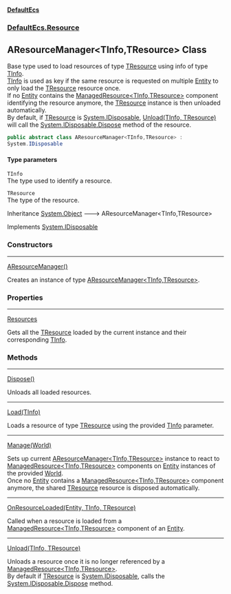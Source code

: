 #### [DefaultEcs](DefaultEcs.md 'DefaultEcs')
### [DefaultEcs.Resource](DefaultEcs.md#DefaultEcs_Resource 'DefaultEcs.Resource')
## AResourceManager&lt;TInfo,TResource&gt; Class
Base type used to load resources of type [TResource](AResourceManager_TInfo_TResource_.md#DefaultEcs_Resource_AResourceManager_TInfo_TResource__TResource 'DefaultEcs.Resource.AResourceManager&lt;TInfo,TResource&gt;.TResource') using info of type [TInfo](AResourceManager_TInfo_TResource_.md#DefaultEcs_Resource_AResourceManager_TInfo_TResource__TInfo 'DefaultEcs.Resource.AResourceManager&lt;TInfo,TResource&gt;.TInfo').  
[TInfo](AResourceManager_TInfo_TResource_.md#DefaultEcs_Resource_AResourceManager_TInfo_TResource__TInfo 'DefaultEcs.Resource.AResourceManager&lt;TInfo,TResource&gt;.TInfo') is used as key if the same resource is requested on multiple [Entity](Entity.md 'DefaultEcs.Entity') to only load the [TResource](AResourceManager_TInfo_TResource_.md#DefaultEcs_Resource_AResourceManager_TInfo_TResource__TResource 'DefaultEcs.Resource.AResourceManager&lt;TInfo,TResource&gt;.TResource') resource once.  
If no [Entity](Entity.md 'DefaultEcs.Entity') contains the [ManagedResource&lt;TInfo,TResource&gt;](ManagedResource_TInfo_TResource_.md 'DefaultEcs.Resource.ManagedResource&lt;TInfo,TResource&gt;') component identifying the resource anymore, the [TResource](AResourceManager_TInfo_TResource_.md#DefaultEcs_Resource_AResourceManager_TInfo_TResource__TResource 'DefaultEcs.Resource.AResourceManager&lt;TInfo,TResource&gt;.TResource') instance is then unloaded automatically.  
By default, if [TResource](AResourceManager_TInfo_TResource_.md#DefaultEcs_Resource_AResourceManager_TInfo_TResource__TResource 'DefaultEcs.Resource.AResourceManager&lt;TInfo,TResource&gt;.TResource') is [System.IDisposable](https://docs.microsoft.com/en-us/dotnet/api/System.IDisposable 'System.IDisposable'), [Unload(TInfo, TResource)](AResourceManager_TInfo_TResource__Unload(TInfo_TResource).md 'DefaultEcs.Resource.AResourceManager&lt;TInfo,TResource&gt;.Unload(TInfo, TResource)') will call the [System.IDisposable.Dispose](https://docs.microsoft.com/en-us/dotnet/api/System.IDisposable.Dispose 'System.IDisposable.Dispose') method of the resource.  
```csharp
public abstract class AResourceManager<TInfo,TResource> :
System.IDisposable
```
#### Type parameters
<a name='DefaultEcs_Resource_AResourceManager_TInfo_TResource__TInfo'></a>
`TInfo`  
The type used to identify a resource.
  
<a name='DefaultEcs_Resource_AResourceManager_TInfo_TResource__TResource'></a>
`TResource`  
The type of the resource.
  

Inheritance [System.Object](https://docs.microsoft.com/en-us/dotnet/api/System.Object 'System.Object') &#129106; AResourceManager&lt;TInfo,TResource&gt;  

Implements [System.IDisposable](https://docs.microsoft.com/en-us/dotnet/api/System.IDisposable 'System.IDisposable')  
### Constructors

***
[AResourceManager()](AResourceManager_TInfo_TResource__AResourceManager().md 'DefaultEcs.Resource.AResourceManager&lt;TInfo,TResource&gt;.AResourceManager()')

Creates an instance of type [AResourceManager&lt;TInfo,TResource&gt;](AResourceManager_TInfo_TResource_.md 'DefaultEcs.Resource.AResourceManager&lt;TInfo,TResource&gt;').  
### Properties

***
[Resources](AResourceManager_TInfo_TResource__Resources.md 'DefaultEcs.Resource.AResourceManager&lt;TInfo,TResource&gt;.Resources')

Gets all the [TResource](AResourceManager_TInfo_TResource_.md#DefaultEcs_Resource_AResourceManager_TInfo_TResource__TResource 'DefaultEcs.Resource.AResourceManager&lt;TInfo,TResource&gt;.TResource') loaded by the current instance and their corresponding [TInfo](AResourceManager_TInfo_TResource_.md#DefaultEcs_Resource_AResourceManager_TInfo_TResource__TInfo 'DefaultEcs.Resource.AResourceManager&lt;TInfo,TResource&gt;.TInfo').  
### Methods

***
[Dispose()](AResourceManager_TInfo_TResource__Dispose().md 'DefaultEcs.Resource.AResourceManager&lt;TInfo,TResource&gt;.Dispose()')

Unloads all loaded resources.  

***
[Load(TInfo)](AResourceManager_TInfo_TResource__Load(TInfo).md 'DefaultEcs.Resource.AResourceManager&lt;TInfo,TResource&gt;.Load(TInfo)')

Loads a resource of type [TResource](AResourceManager_TInfo_TResource_.md#DefaultEcs_Resource_AResourceManager_TInfo_TResource__TResource 'DefaultEcs.Resource.AResourceManager&lt;TInfo,TResource&gt;.TResource') using the provided [TInfo](AResourceManager_TInfo_TResource_.md#DefaultEcs_Resource_AResourceManager_TInfo_TResource__TInfo 'DefaultEcs.Resource.AResourceManager&lt;TInfo,TResource&gt;.TInfo') parameter.  

***
[Manage(World)](AResourceManager_TInfo_TResource__Manage(World).md 'DefaultEcs.Resource.AResourceManager&lt;TInfo,TResource&gt;.Manage(DefaultEcs.World)')

Sets up current [AResourceManager&lt;TInfo,TResource&gt;](AResourceManager_TInfo_TResource_.md 'DefaultEcs.Resource.AResourceManager&lt;TInfo,TResource&gt;') instance to react to [ManagedResource&lt;TInfo,TResource&gt;](ManagedResource_TInfo_TResource_.md 'DefaultEcs.Resource.ManagedResource&lt;TInfo,TResource&gt;') components on [Entity](Entity.md 'DefaultEcs.Entity') instances of the provided [World](World.md 'DefaultEcs.World').  
Once no [Entity](Entity.md 'DefaultEcs.Entity') contains a [ManagedResource&lt;TInfo,TResource&gt;](ManagedResource_TInfo_TResource_.md 'DefaultEcs.Resource.ManagedResource&lt;TInfo,TResource&gt;') component anymore, the shared [TResource](AResourceManager_TInfo_TResource_.md#DefaultEcs_Resource_AResourceManager_TInfo_TResource__TResource 'DefaultEcs.Resource.AResourceManager&lt;TInfo,TResource&gt;.TResource') resource is disposed automatically.  

***
[OnResourceLoaded(Entity, TInfo, TResource)](AResourceManager_TInfo_TResource__OnResourceLoaded(Entity_TInfo_TResource).md 'DefaultEcs.Resource.AResourceManager&lt;TInfo,TResource&gt;.OnResourceLoaded(DefaultEcs.Entity, TInfo, TResource)')

Called when a resource is loaded from a [ManagedResource&lt;TInfo,TResource&gt;](ManagedResource_TInfo_TResource_.md 'DefaultEcs.Resource.ManagedResource&lt;TInfo,TResource&gt;') component of an [Entity](Entity.md 'DefaultEcs.Entity').  

***
[Unload(TInfo, TResource)](AResourceManager_TInfo_TResource__Unload(TInfo_TResource).md 'DefaultEcs.Resource.AResourceManager&lt;TInfo,TResource&gt;.Unload(TInfo, TResource)')

Unloads a resource once it is no longer referenced by a [ManagedResource&lt;TInfo,TResource&gt;](ManagedResource_TInfo_TResource_.md 'DefaultEcs.Resource.ManagedResource&lt;TInfo,TResource&gt;').  
By default if [TResource](AResourceManager_TInfo_TResource_.md#DefaultEcs_Resource_AResourceManager_TInfo_TResource__TResource 'DefaultEcs.Resource.AResourceManager&lt;TInfo,TResource&gt;.TResource') is [System.IDisposable](https://docs.microsoft.com/en-us/dotnet/api/System.IDisposable 'System.IDisposable'), calls the [System.IDisposable.Dispose](https://docs.microsoft.com/en-us/dotnet/api/System.IDisposable.Dispose 'System.IDisposable.Dispose') method.  
